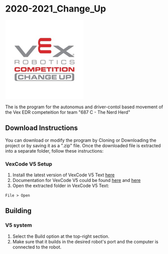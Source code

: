# 2020-2021_Change_Up
![Change-Up Logo](/assets/img/change-up-logo.jpg)

The is the program for the autonomus and driver-contol based movement of the Vex EDR competeition for team "687 C - The Nerd Herd"

## Download Instructions
You can download or modify the program by Cloning or Downloading the project or by saving it as a ".zip" file.
Once the downloaded file is extracted into a separate folder, follow these instructions:

### VexCode V5 Setup
1. Install the latest version of VexCode V5 Text [here](vexrobotics.com/vexcode-download)
2. Documentation for VexCode V5 could be found [here](https://help.vexcodingstudio.com/) and [here](https://api.vexcode.cloud/v5/html/index.html)
3. Open the extracted folder in VexCode V5 Text:
```
File > Open
```

## Building
### V5 system
1. Select the Build option at the top-right section. 
2. Make sure that it builds in the desired robot's port and the computer is connected to the robot.
